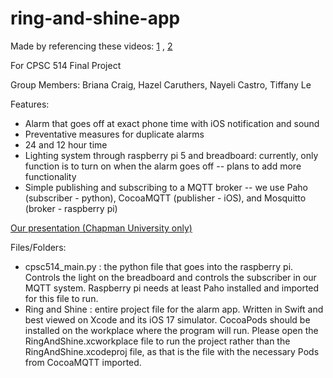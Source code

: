 # ring-and-shine-app
 
Made by referencing these videos: [1](https://www.youtube.com/watch?v=1b8H7UXJ6Co) , [2](https://www.youtube.com/watch?v=6m3H_SLZp5k&list=PLpSG4DtJWIHW1BHjqM6xqEF1jw4h1noYj&index=1)

For CPSC 514 Final Project

Group Members:
Briana Craig, Hazel Caruthers, Nayeli Castro, Tiffany Le

Features:

- Alarm that goes off at exact phone time with iOS notification and sound
- Preventative measures for duplicate alarms
- 24 and 12 hour time
- Lighting system through raspberry pi 5 and breadboard: currently, only function is to turn on when the alarm goes off -- plans to add more functionality
- Simple publishing and subscribing to a MQTT broker -- we use Paho (subscriber - python), CocoaMQTT (publisher - iOS), and  Mosquitto (broker - raspberry pi)

[Our presentation (Chapman University only)](https://docs.google.com/presentation/d/1MkAyVf9v6-JepvmVopanJOJ7yBFCqwsbM8PKcG4X6yM/edit?usp=sharing)

Files/Folders:

- cpsc514_main.py : the python file that goes into the raspberry pi. Controls the light on the breadboard and controls the subscriber in our MQTT system. Raspberry pi needs at least Paho installed and imported for this file to run.
- Ring and Shine : entire project file for the alarm app. Written in Swift and best viewed on Xcode and its iOS 17 simulator. CocoaPods should be installed on the workplace where the program will run. Please open the RingAndShine.xcworkplace file to run the project rather than the RingAndShine.xcodeproj file, as that is the file with the necessary Pods from CocoaMQTT imported. 


